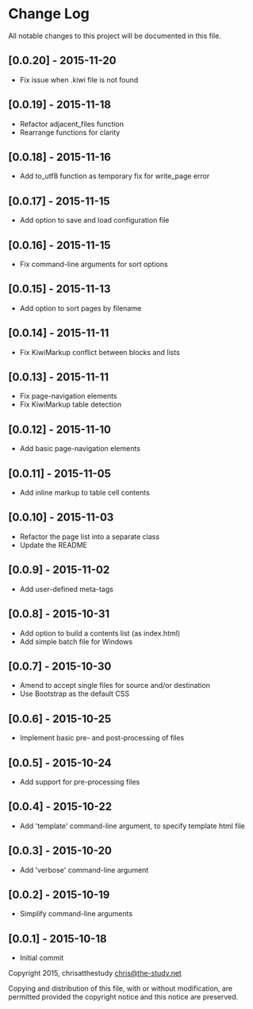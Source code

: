 # Change Log
All notable changes to this project will be documented in this file.

## [0.0.20] - 2015-11-20
- Fix issue when .kiwi file is not found

## [0.0.19] - 2015-11-18
- Refactor adjacent_files function
- Rearrange functions for clarity

## [0.0.18] - 2015-11-16
- Add to_utf8 function as temporary fix for write_page error

## [0.0.17] - 2015-11-15
- Add option to save and load configuration file

## [0.0.16] - 2015-11-15
- Fix command-line arguments for sort options

## [0.0.15] - 2015-11-13
- Add option to sort pages by filename

## [0.0.14] - 2015-11-11
- Fix KiwiMarkup conflict between blocks and lists

## [0.0.13] - 2015-11-11
- Fix page-navigation elements
- Fix KiwiMarkup table detection

## [0.0.12] - 2015-11-10
- Add basic page-navigation elements

## [0.0.11] - 2015-11-05
- Add inline markup to table cell contents

## [0.0.10] - 2015-11-03
- Refactor the page list into a separate class
- Update the README

## [0.0.9] - 2015-11-02
- Add user-defined meta-tags

## [0.0.8] - 2015-10-31
- Add option to build a contents list (as index.html)
- Add simple batch file for Windows

## [0.0.7] - 2015-10-30
- Amend to accept single files for source and/or destination
- Use Bootstrap as the default CSS

## [0.0.6] - 2015-10-25
- Implement basic pre- and post-processing of files

## [0.0.5] - 2015-10-24
- Add support for pre-processing files

## [0.0.4] - 2015-10-22
- Add 'template' command-line argument, to specify template html file

## [0.0.3] - 2015-10-20
- Add 'verbose' command-line argument

## [0.0.2] - 2015-10-19
- Simplify command-line arguments

## [0.0.1] - 2015-10-18
- Initial commit

Copyright 2015, chrisatthestudy <chris@the-study.net>

Copying and distribution of this file, with or without modification, are
permitted provided the copyright notice and this notice are preserved.
